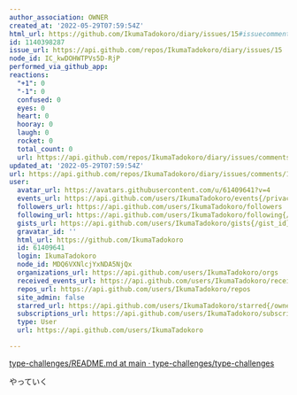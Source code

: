 ```yaml
---
author_association: OWNER
created_at: '2022-05-29T07:59:54Z'
html_url: https://github.com/IkumaTadokoro/diary/issues/15#issuecomment-1140398287
id: 1140398287
issue_url: https://api.github.com/repos/IkumaTadokoro/diary/issues/15
node_id: IC_kwDOHWTPVs5D-RjP
performed_via_github_app: 
reactions:
  "+1": 0
  "-1": 0
  confused: 0
  eyes: 0
  heart: 0
  hooray: 0
  laugh: 0
  rocket: 0
  total_count: 0
  url: https://api.github.com/repos/IkumaTadokoro/diary/issues/comments/1140398287/reactions
updated_at: '2022-05-29T07:59:54Z'
url: https://api.github.com/repos/IkumaTadokoro/diary/issues/comments/1140398287
user:
  avatar_url: https://avatars.githubusercontent.com/u/61409641?v=4
  events_url: https://api.github.com/users/IkumaTadokoro/events{/privacy}
  followers_url: https://api.github.com/users/IkumaTadokoro/followers
  following_url: https://api.github.com/users/IkumaTadokoro/following{/other_user}
  gists_url: https://api.github.com/users/IkumaTadokoro/gists{/gist_id}
  gravatar_id: ''
  html_url: https://github.com/IkumaTadokoro
  id: 61409641
  login: IkumaTadokoro
  node_id: MDQ6VXNlcjYxNDA5NjQx
  organizations_url: https://api.github.com/users/IkumaTadokoro/orgs
  received_events_url: https://api.github.com/users/IkumaTadokoro/received_events
  repos_url: https://api.github.com/users/IkumaTadokoro/repos
  site_admin: false
  starred_url: https://api.github.com/users/IkumaTadokoro/starred{/owner}{/repo}
  subscriptions_url: https://api.github.com/users/IkumaTadokoro/subscriptions
  type: User
  url: https://api.github.com/users/IkumaTadokoro

---
```

[type\-challenges/README\.md at main · type\-challenges/type\-challenges](https://github.com/type-challenges/type-challenges/blob/main/questions/00007-easy-readonly/README.md)

やっていく